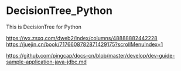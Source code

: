 # DecisionTree_Python
This is DecisionTree for Python

https://wx.zsxq.com/dweb2/index/columns/48888882442228
https://juejin.cn/book/7176608782871429175?scrollMenuIndex=1



https://github.com/pingcap/docs-cn/blob/master/develop/dev-guide-sample-application-java-jdbc.md
